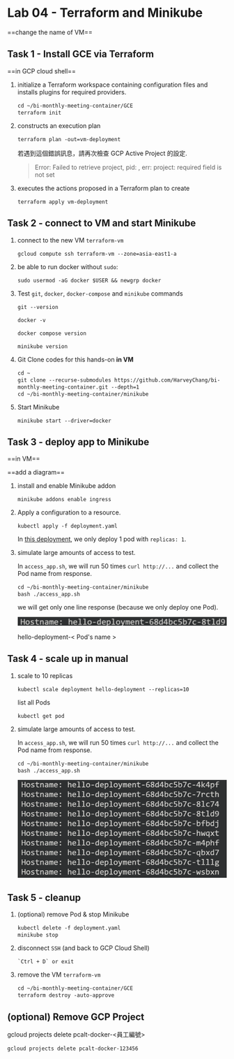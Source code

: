 # Lab 04 - Terraform and Minikube

==change the name of VM==

## Task 1 - Install GCE via Terraform

==in GCP cloud shell==

1. initialize a Terraform workspace containing configuration files and installs plugins for required providers.

    ```
    cd ~/bi-monthly-meeting-container/GCE
    terraform init
    ```

2. constructs an execution plan
    ```
    terraform plan -out=vm-deployment
    ```

    若遇到這個錯誤訊息，請再次檢查 GCP Active Project 的設定.
    > Error: Failed to retrieve project, pid: , err: project: required field is not set

3. executes the actions proposed in a Terraform plan to create
    ```
    terraform apply vm-deployment
    ```


## Task 2 - connect to VM and start Minikube

1. connect to the new VM `terraform-vm`
    ```
    gcloud compute ssh terraform-vm --zone=asia-east1-a
    ```
2. be able to run docker without `sudo`:
    ```
    sudo usermod -aG docker $USER && newgrp docker
    ```

3. Test `git`, `docker`, `docker-compose` and `minikube` commands
    ```
    git --version
    ```

    ```
    docker -v
    ```

    ```
    docker compose version
    ```

    ```
    minikube version
    ```

4. Git Clone codes for this hands-on **in VM**
    ```
    cd ~
    git clone --recurse-submodules https://github.com/HarveyChang/bi-monthly-meeting-container.git --depth=1
    cd ~/bi-monthly-meeting-container/minikube
    ```

5. Start Minikube
    ```
    minikube start --driver=docker
    ```


## Task 3 - deploy app to Minikube

==in VM==

==add a diagram==

1. install and enable Minikube addon
    ```
    minikube addons enable ingress
    ```

2. Apply a configuration to a resource.
    ```
    kubectl apply -f deployment.yaml
    ```

    In [this deployment](../minikube/deployment.yaml), 
    we only deploy 1 pod with `replicas: 1`.

3. simulate large amounts of access to test.

   In `access_app.sh`, 
   we will run 50 times `curl http://...` and collect the Pod name from response.

    ```
    cd ~/bi-monthly-meeting-container/minikube
    bash ./access_app.sh
    ```

    we will get only one line response (because we only deploy one Pod).

    ![lb04_minikube_app_1_response](./images/lb04_minikube_app_1_response.png)

    hello-deployment-< Pod's name >
    

## Task 4 - scale up in manual

1. scale to 10 replicas
    ```
    kubectl scale deployment hello-deployment --replicas=10
    ```

    list all Pods
    ```
    kubectl get pod
    ```


2. simulate large amounts of access to test.

   In `access_app.sh`, 
   we will run 50 times `curl http://...` and collect the Pod name from response.

    ```
    cd ~/bi-monthly-meeting-container/minikube
    bash ./access_app.sh
    ```

    ![l04_access_app_after_scale](./images/l04_access_app_after_scale.png)


## Task 5 - cleanup

1. (optional) remove Pod & stop Minikube
    ```
    kubectl delete -f deployment.yaml
    minikube stop
    ```

2. disconnect `SSH` (and back to GCP Cloud Shell)
    ```
    `Ctrl + D` or exit
    ```

3. remove the VM `terraform-vm`
    ```
    cd ~/bi-monthly-meeting-container/GCE
    terraform destroy -auto-approve
    ```

## (optional) Remove GCP Project

gcloud projects delete pcalt-docker-<員工編號>
```
gcloud projects delete pcalt-docker-123456
```